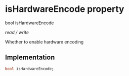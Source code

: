 


# isHardwareEncode property







bool isHardwareEncode
  
_<span class="feature">read / write</span>_



<p>Whether to enable hardware encoding</p>



## Implementation

```dart
bool isHardwareEncode;
```







